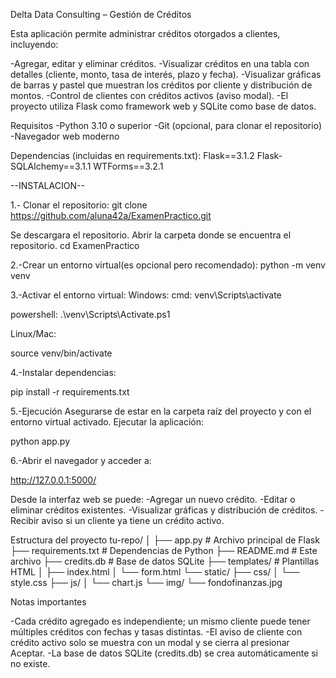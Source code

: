 Delta Data Consulting – Gestión de Créditos

Esta aplicación permite administrar créditos otorgados a clientes, incluyendo:

-Agregar, editar y eliminar créditos.
-Visualizar créditos en una tabla con detalles (cliente, monto, tasa de interés, plazo y fecha).
-Visualizar gráficas de barras y pastel que muestran los créditos por cliente y distribución de montos.
-Control de clientes con créditos activos (aviso modal).
-El proyecto utiliza Flask como framework web y SQLite como base de datos.

Requisitos
-Python 3.10 o superior
-Git (opcional, para clonar el repositorio)
-Navegador web moderno

Dependencias (incluidas en requirements.txt):
Flask==3.1.2
Flask-SQLAlchemy==3.1.1
WTForms==3.2.1 

--INSTALACION--

1.- Clonar el repositorio:
git clone https://github.com/aluna42a/ExamenPractico.git

Se descargara el repositorio. 
Abrir la carpeta donde se encuentra el repositorio. 
cd ExamenPractico

2.-Crear un entorno virtual(es opcional pero recomendado):
python -m venv venv 

3.-Activar el entorno virtual:
Windows:
cmd:
venv\Scripts\activate

powershell:
.\venv\Scripts\Activate.ps1

Linux/Mac:

source venv/bin/activate

4.-Instalar dependencias:

pip install -r requirements.txt

5.-Ejecución
Asegurarse de estar en la carpeta raíz del proyecto y con el entorno virtual activado.
Ejecutar la aplicación:

python app.py

6.-Abrir el navegador y acceder a:

http://127.0.0.1:5000/

Desde la interfaz web se puede:
-Agregar un nuevo crédito.
-Editar o eliminar créditos existentes.
-Visualizar gráficas y distribución de créditos.
-Recibir aviso si un cliente ya tiene un crédito activo. 


Estructura del proyecto
tu-repo/
│
├── app.py                 # Archivo principal de Flask
├── requirements.txt       # Dependencias de Python
├── README.md              # Este archivo
├── credits.db             # Base de datos SQLite
├── templates/             # Plantillas HTML
│   ├── index.html
│   └── form.html
└── static/
    ├── css/
    │   └── style.css
    ├── js/
    │   └── chart.js
    └── img/
        └── fondofinanzas.jpg

Notas importantes

-Cada crédito agregado es independiente; un mismo cliente puede tener múltiples créditos con fechas y tasas distintas.
-El aviso de cliente con crédito activo solo se muestra con un modal y se cierra al presionar Aceptar.
-La base de datos SQLite (credits.db) se crea automáticamente si no existe.
